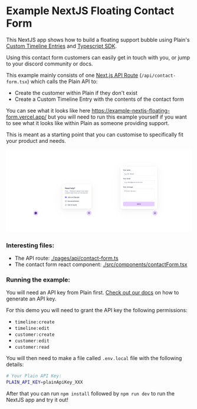 # Example NextJS Floating Contact Form

This NextJS app shows how to build a floating support bubble using Plain's [Custom Timeline Entries](https://docs.plain.com/recipes/custom-timeline-entry-upsert) and [Typescript SDK](https://www.npmjs.com/package/@team-plain/typescript-sdk).

Using this contact form customers can easily get in touch with you, or jump to your discord community or docs.

This example mainly consists of one [Next.js API Route](https://nextjs.org/docs/api-routes/introduction) (`/api/contact-form.tsx`) which calls the Plain API to:

- Create the customer within Plain if they don't exist
- Create a Custom Timeline Entry with the contents of the contact form 

You can see what it looks like here https://example-nextjs-floating-form.vercel.app/ but you will need to run this example yourself if you want to see what it looks like within Plain as someone providing support.

This is meant as a starting point that you can customise to specifically fit your product and needs.

![screenshot.png](./screenshot.png)

### Interesting files:

- The API route: [./pages/api/contact-form.ts](./pages/api/contact-form.ts) 
- The contact form react component: [./src/components/contactForm.tsx](./src/components/contactForm.tsx)

### Running the example:

You will need an API key from Plain first. [Check out our docs](https://docs.plain.com/core-api/authentication) on how to generate an API key.

For this demo you will need to grant the API key the following permissions:

- `timeline:create`
- `timeline:edit`
- `customer:create`
- `customer:edit`
- `customer:read`

You will then need to make a file called  `.env.local` file with the following details:

```bash
# Your Plain API Key:
PLAIN_API_KEY=plainApiKey_XXX
```

After that you can run `npm install` followed by `npm run dev` to run the NextJS app and try it out!

